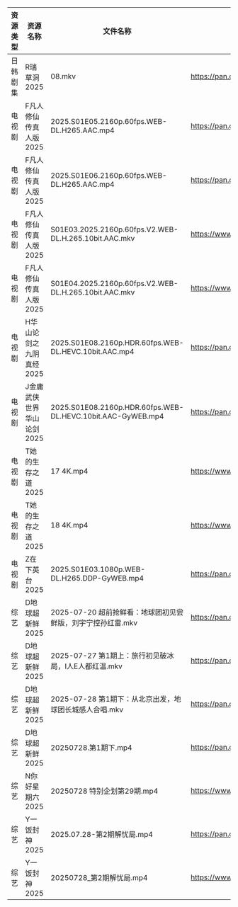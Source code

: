 | 资源类型 | 资源名称            | 文件名称                                                        | 分享链接                                 | 更新时间                |
| ---- | --------------- | ----------------------------------------------------------- | ------------------------------------ | ------------------- |
| 日韩剧集 | R瑞草洞2025        | 08.mkv                                                      | https://pan.quark.cn/s/649fc8f75449  | 2025-07-28 10:31:07 |
| 电视剧  | F凡人修仙传真人版2025   | 2025.S01E05.2160p.60fps.WEB-DL.H265.AAC.mp4                 | https://pan.quark.cn/s/08cb8c42f5ce  | 2025-07-28 16:19:52 |
| 电视剧  | F凡人修仙传真人版2025   | 2025.S01E06.2160p.60fps.WEB-DL.H265.AAC.mp4                 | https://pan.quark.cn/s/08cb8c42f5ce  | 2025-07-28 16:19:47 |
| 电视剧  | F凡人修仙传真人版2025   | S01E03.2025.2160p.60fps.V2.WEB-DL.H.265.10bit.AAC.mkv       | https://www.alipan.com/s/Nv8hxtNv9F1 | 2025-07-28 21:02:00 |
| 电视剧  | F凡人修仙传真人版2025   | S01E04.2025.2160p.60fps.V2.WEB-DL.H.265.10bit.AAC.mkv       | https://www.alipan.com/s/Nv8hxtNv9F1 | 2025-07-28 21:01:59 |
| 电视剧  | H华山论剑之九阴真经2025  | 2025.S01E08.2160p.HDR.60fps.WEB-DL.HEVC.10bit.AAC.mp4       | https://pan.quark.cn/s/879b23ff8f48  | 2025-07-28 01:21:23 |
| 电视剧  | J金庸武侠世界华山论剑2025 | 2025.S01E08.2160p.HDR.60fps.WEB-DL.HEVC.10bit.AAC-GyWEB.mp4 | https://pan.quark.cn/s/9c33afd62856  | 2025-07-28 01:24:26 |
| 电视剧  | T她的生存之道2025     | 17 4K.mp4                                                   | https://www.alipan.com/s/eMWZzh4J3yK | 2025-07-28 21:02:36 |
| 电视剧  | T她的生存之道2025     | 18 4K.mp4                                                   | https://www.alipan.com/s/eMWZzh4J3yK | 2025-07-28 21:02:35 |
| 电视剧  | Z在下英台2025       | 2025.S01E03.1080p.WEB-DL.H265.DDP-GyWEB.mp4                 | https://pan.quark.cn/s/ac5cdab20a84  | 2025-07-28 16:38:35 |
| 综艺   | D地球超新鲜2025      | 2025-07-20 超前抢鲜看：地球团初见尝鲜版，刘宇宁控孙红雷.mkv                       | https://pan.quark.cn/s/a601a689d140  | 2025-07-28 16:40:28 |
| 综艺   | D地球超新鲜2025      | 2025-07-27 第1期上：旅行初见破冰局，I人E人都红温.mkv                         | https://pan.quark.cn/s/a601a689d140  | 2025-07-28 16:40:26 |
| 综艺   | D地球超新鲜2025      | 2025-07-28 第1期下：从北京出发，地球团长城感人合唱.mkv                         | https://pan.quark.cn/s/a601a689d140  | 2025-07-28 16:40:31 |
| 综艺   | D地球超新鲜2025      | 20250728.第1期下.mp4                                           | https://pan.quark.cn/s/a601a689d140  | 2025-07-28 16:40:34 |
| 综艺   | N你好星期六2025      | 20250728 特别企划第29期.mp4                                       | https://www.alipan.com/s/nvuMvPrHLGa | 2025-07-28 18:03:16 |
| 综艺   | Y一饭封神2025       | 2025.07.28-第2期解忧局.mp4                                       | https://pan.quark.cn/s/0cbaf99cbe84  | 2025-07-28 16:44:30 |
| 综艺   | Y一饭封神2025       | 20250728_第2期解忧局.mp4                                         | https://www.alipan.com/s/w4Qpfj6YdVw | 2025-07-28 18:03:24 |
